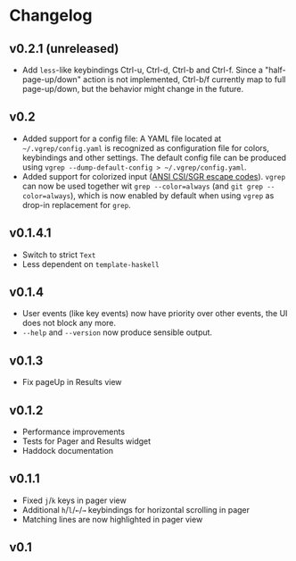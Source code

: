 Changelog
=========

## v0.2.1 (unreleased)

* Add `less`-like keybindings Ctrl-u, Ctrl-d, Ctrl-b and Ctrl-f. Since a
  "half-page-up/down" action is not implemented, Ctrl-b/f currently map to full
  page-up/down, but the behavior might change in the future.

## v0.2

* Added support for a config file:
  A YAML file located at `~/.vgrep/config.yaml` is recognized as configuration
  file for colors, keybindings and other settings. The default config file can
  be produced using `vgrep --dump-default-config > ~/.vgrep/config.yaml`.
* Added support for colorized input
  ([ANSI CSI/SGR escape codes](https://en.wikipedia.org/wiki/ANSI_escape_code#graphics)).
  `vgrep` can now be used together wit `grep --color=always` (and `git grep
  --color=always`), which is now enabled by default when using `vgrep` as
  drop-in replacement for `grep`.


## v0.1.4.1

* Switch to strict `Text`
* Less dependent on `template-haskell`


## v0.1.4

* User events (like key events) now have priority over other events, the UI does
  not block any more.
* `--help` and `--version` now produce sensible output.


## v0.1.3

* Fix pageUp in Results view


## v0.1.2

* Performance improvements
* Tests for Pager and Results widget
* Haddock documentation


## v0.1.1

* Fixed `j`/`k` keys in pager view
* Additional `h`/`l`/`←`/`→` keybindings for horizontal scrolling in pager
* Matching lines are now highlighted in pager view


## v0.1
